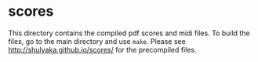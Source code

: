 scores
======

This directory contains the compiled pdf scores and midi files. To build the files, go to the main directory and use `make`.
Please see http://shulyaka.github.io/scores/ for the precompiled files.
